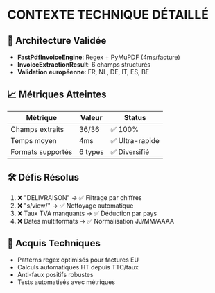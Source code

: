 # CONTEXTE TECHNIQUE DÉTAILLÉ

## 🔧 Architecture Validée
- **FastPdfInvoiceEngine**: Regex + PyMuPDF (4ms/facture)
- **InvoiceExtractionResult**: 6 champs structurés
- **Validation européenne**: FR, NL, DE, IT, ES, BE

## 📈 Métriques Atteintes
| Métrique | Valeur | Status |
|----------|--------|---------|
| Champs extraits | 36/36 | ✅ 100% |
| Temps moyen | 4ms | ✅ Ultra-rapide |
| Formats supportés | 6 types | ✅ Diversifié |

## 🛠️ Défis Résolus
1. ❌ "DELIVRAISON" → ✅ Filtrage par chiffres
2. ❌ "s/view/" → ✅ Nettoyage automatique  
3. ❌ Taux TVA manquants → ✅ Déduction par pays
4. ❌ Dates multiformats → ✅ Normalisation JJ/MM/AAAA

## 🎯 Acquis Techniques
- Patterns regex optimisés pour factures EU
- Calculs automatiques HT depuis TTC/taux
- Anti-faux positifs robustes
- Tests automatisés avec métriques
